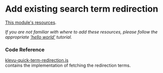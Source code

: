 # Add existing search term redirection

[This module's resources](/modules/term-redirection/quick/resources).

_If you are not familiar with where to add these resources,
please follow the appropriate ['hello world'](/getting-started/1-hello-world) tutorial._

### Code Reference

[klevu-quick-term-redirection.js](/modules/term-redirection/quick/resources/assets/js/klevu-quick-term-redirection.js)  
contains the implementation of fetching the redirection terms.

